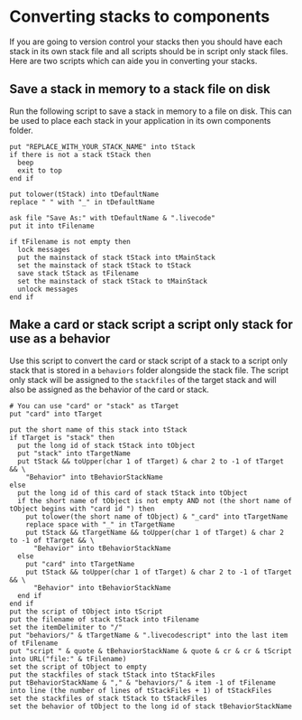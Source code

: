 # Converting stacks to components

If you are going to version control your stacks then you should have each stack in its own stack file and all scripts should be in script only stack files. Here are two scripts which can aide you in converting your stacks.

## Save a stack in memory to a stack file on disk

Run the following script to save a stack in memory to a file on disk. This can be used to place each stack in your application in its own components folder.

```
put "REPLACE_WITH_YOUR_STACK_NAME" into tStack
if there is not a stack tStack then 
  beep
  exit to top
end if

put tolower(tStack) into tDefaultName
replace " " with "_" in tDefaultName

ask file "Save As:" with tDefaultName & ".livecode"
put it into tFilename

if tFilename is not empty then
  lock messages
  put the mainstack of stack tStack into tMainStack
  set the mainstack of stack tStack to tStack
  save stack tStack as tFilename
  set the mainstack of stack tStack to tMainStack
  unlock messages
end if
```

## Make a card or stack script a script only stack for use as a behavior

Use this script to convert the card or stack script of a stack to a script only stack that is stored in a `behaviors` folder alongside the stack file. The script only stack will be assigned to the `stackfiles` of the target stack and will also be assigned as the behavior of the card or stack.

```
# You can use "card" or "stack" as tTarget
put "card" into tTarget

put the short name of this stack into tStack
if tTarget is "stack" then
  put the long id of stack tStack into tObject
  put "stack" into tTargetName
  put tStack && toUpper(char 1 of tTarget) & char 2 to -1 of tTarget && \
    "Behavior" into tBehaviorStackName
else
  put the long id of this card of stack tStack into tObject
  if the short name of tObject is not empty AND not (the short name of tObject begins with "card id ") then
    put tolower(the short name of tObject) & "_card" into tTargetName
    replace space with "_" in tTargetName
    put tStack && tTargetName && toUpper(char 1 of tTarget) & char 2 to -1 of tTarget && \
      "Behavior" into tBehaviorStackName
  else
    put "card" into tTargetName
    put tStack && toUpper(char 1 of tTarget) & char 2 to -1 of tTarget && \
      "Behavior" into tBehaviorStackName
  end if
end if
put the script of tObject into tScript
put the filename of stack tStack into tFilename
set the itemDelimiter to "/"
put "behaviors/" & tTargetName & ".livecodescript" into the last item of tFilename
put "script " & quote & tBehaviorStackName & quote & cr & cr & tScript into URL("file:" & tFilename)
set the script of tObject to empty
put the stackfiles of stack tStack into tStackFiles
put tBehaviorStackName & "," & "behaviors/" & item -1 of tFilename into line (the number of lines of tStackFiles + 1) of tStackFiles
set the stackfiles of stack tStack to tStackFiles
set the behavior of tObject to the long id of stack tBehaviorStackName
```